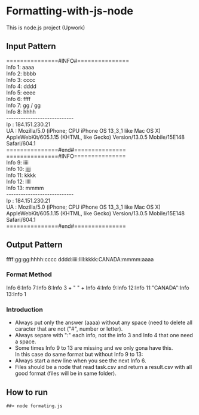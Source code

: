 # Formatting-with-js-node
This is node.js project (Upwork)


## Input Pattern

===============#INFO#===============<br>
Info 1: aaaa<br>
Info 2: bbbb<br>
Info 3: cccc<br>
Info 4: dddd<br>
Info 5: eeee<br>
Info 6: ffff<br>
Info 7: gg / gg<br>
Info 8: hhhh<br>
----------------------------<br>
Ip : 184.151.230.21<br>
UA : Mozilla/5.0 (iPhone; CPU iPhone OS 13_3_1 like Mac OS X) AppleWebKit/605.1.15 (KHTML, like Gecko) Version/13.0.5 Mobile/15E148 Safari/604.1<br>
===============#end#===============<br>
===============#INFO===============<br>
Info 9: iiii<br>
Info 10: jjjj<br>
Info 11: kkkk<br>
Info 12: llll<br>
Info 13: mmmm<br>
----------------------------<br>
Ip : 184.151.230.21<br>
UA : Mozilla/5.0 (iPhone; CPU iPhone OS 13_3_1 like Mac OS X) AppleWebKit/605.1.15 (KHTML, like Gecko) Version/13.0.5 Mobile/15E148 Safari/604.1<br>
===============#end#===============<br>

## Output Pattern

ffff:gg:gg:hhhh:cccc dddd:iiii:llll:kkkk:CANADA:mmmm:aaaa<br>

### Format Method

Info 6:Info 7:Info 8:Info 3 + " " + Info 4:Info 9:Info 12:Info 11:"CANADA":Info 13:Info 1<br>

### Introduction

* Always put only the answer (aaaa) without any space (need to delete all caracter that are not ("#", number or letter).
* Always separe with ":" each info, not the info 3 and Info 4 that one need a space.
* Some times Info 9 to 13 are missing and we only gona have this.<br>
In this case do same format but without Info 9 to 13:
* Always start a new line when you see the next Info 6.
* Files should be a node that read task.csv and return a result.csv with all good format (files will be in same folder).

## How to run

```html
##> node formating.js
```